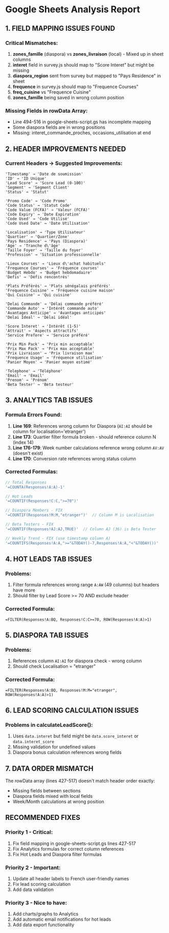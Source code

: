 # Google Sheets Analysis Report

## 1. FIELD MAPPING ISSUES FOUND

### Critical Mismatches:
1. **zones_famille** (diaspora) vs **zones_livraison** (local) - Mixed up in sheet columns
2. **interet** field in survey.js should map to "Score Interet" but might be missing
3. **diaspora_region** sent from survey but mapped to "Pays Residence" in sheet
4. **frequence** in survey.js should map to "Frequence Courses"
5. **freq_cuisine** vs "Frequence Cuisine" 
6. **zones_famille** being saved in wrong column position

### Missing Fields in rowData Array:
- Line 494-516 in google-sheets-script.gs has incomplete mapping
- Some diaspora fields are in wrong positions
- Missing: interet_commande_proches, occasions_utilisation at end

## 2. HEADER IMPROVEMENTS NEEDED

### Current Headers → Suggested Improvements:
```
'Timestamp' → 'Date de soumission'
'ID' → 'ID Unique'
'Lead Score' → 'Score Lead (0-100)'
'Segment' → 'Segment Client'
'Status' → 'Statut'

'Promo Code' → 'Code Promo'
'Code Status' → 'Statut Code'
'Code Value (FCFA)' → 'Valeur (FCFA)'
'Code Expiry' → 'Date Expiration'
'Code Used' → 'Code Utilisé'
'Code Used Date' → 'Date Utilisation'

'Localisation' → 'Type Utilisateur'
'Quartier' → 'Quartier/Zone'
'Pays Residence' → 'Pays (Diaspora)'
'Age' → 'Tranche d\'âge'
'Taille Foyer' → 'Taille du foyer'
'Profession' → 'Situation professionnelle'

'Lieux Courses' → 'Lieux d\'achat habituels'
'Frequence Courses' → 'Fréquence courses'
'Budget Hebdo' → 'Budget hebdomadaire'
'Defis' → 'Défis rencontrés'

'Plats Préférés' → 'Plats sénégalais préférés'
'Frequence Cuisine' → 'Fréquence cuisine maison'
'Qui Cuisine' → 'Qui cuisine'

'Delai Commande' → 'Délai commande préféré'
'Commande Auto' → 'Intérêt commande auto'
'Avantages Anticipe' → 'Avantages anticipés'
'Delai Ideal' → 'Délai idéal'

'Score Interet' → 'Intérêt (1-5)'
'Attrait' → 'Aspects attractifs'
'Service Prefere' → 'Service préféré'

'Prix Min Pack' → 'Prix min acceptable'
'Prix Max Pack' → 'Prix max acceptable'
'Prix Livraison' → 'Prix livraison max'
'Frequence Usage' → 'Fréquence utilisation'
'Panier Moyen' → 'Panier moyen estimé'

'Telephone' → 'Téléphone'
'Email' → 'Email'
'Prenom' → 'Prénom'
'Beta Tester' → 'Beta testeur'
```

## 3. ANALYTICS TAB ISSUES

### Formula Errors Found:
1. **Line 169**: References wrong column for Diaspora (`AI:AI` should be column for localisation='etranger')
2. **Line 173**: Quartier filter formula broken - should reference column N (index 14)
3. **Line 176-179**: Week number calculations reference wrong column `AV:AV` (doesn't exist)
4. **Line 170**: Conversion rate references wrong status column

### Corrected Formulas:
```javascript
// Total Responses
'=COUNTA(Responses!A:A)-1'

// Hot Leads
'=COUNTIF(Responses!C:C,">=70")'

// Diaspora Members - FIX
'=COUNTIF(Responses!M:M,"etranger")'  // Column M is Localisation

// Beta Testers - FIX
'=COUNTIF(Responses!AJ:AJ,TRUE)'  // Column AJ (36) is Beta Tester

// Weekly Trend - FIX (use timestamp column A)
'=COUNTIFS(Responses!A:A,">="&TODAY()-7,Responses!A:A,"<"&TODAY())'
```

## 4. HOT LEADS TAB ISSUES

### Problems:
1. Filter formula references wrong range `A:AW` (49 columns) but headers have more
2. Should filter by Lead Score >= 70 AND exclude header

### Corrected Formula:
```
=FILTER(Responses!A:BQ, Responses!C:C>=70, ROW(Responses!A:A)>1)
```

## 5. DIASPORA TAB ISSUES  

### Problems:
1. References column `AI:AI` for diaspora check - wrong column
2. Should check Localisation = "etranger"

### Corrected Formula:
```
=FILTER(Responses!A:BQ, Responses!M:M="etranger", ROW(Responses!A:A)>1)
```

## 6. LEAD SCORING CALCULATION ISSUES

### Problems in calculateLeadScore():
1. Uses `data.interet` but field might be `data.score_interet` or `data.interet_score`
2. Missing validation for undefined values
3. Diaspora bonus calculation references wrong fields

## 7. DATA ORDER MISMATCH

The rowData array (lines 427-517) doesn't match header order exactly:
- Missing fields between sections
- Diaspora fields mixed with local fields
- Week/Month calculations at wrong position

## RECOMMENDED FIXES

### Priority 1 - Critical:
1. Fix field mapping in google-sheets-script.gs lines 427-517
2. Fix Analytics formulas for correct column references
3. Fix Hot Leads and Diaspora filter formulas

### Priority 2 - Important:
1. Update all header labels to French user-friendly names
2. Fix lead scoring calculation
3. Add data validation

### Priority 3 - Nice to have:
1. Add charts/graphs to Analytics
2. Add automatic email notifications for hot leads
3. Add data export functionality